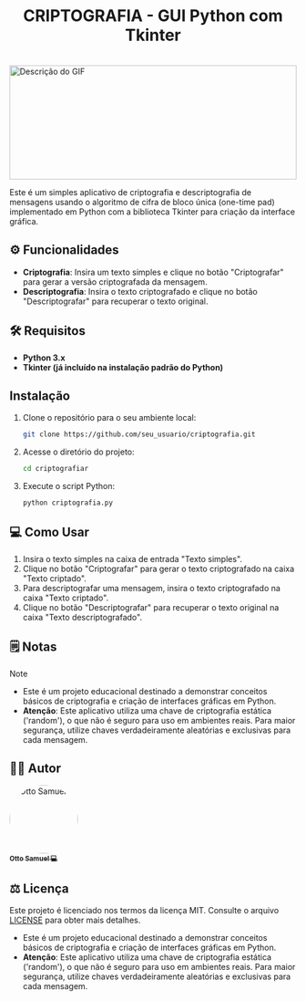 # <div align="center"> CRIPTOGRAFIA - GUI Python com Tkinter </div>
<br>
<img src="https://i.pinimg.com/originals/52/bd/45/52bd45a1c856245547735b4d8608285e.gif" alt="Descrição do GIF" width="100%" height="200">


Este é um simples aplicativo de criptografia e descriptografia de mensagens usando o algoritmo de cifra de bloco única (one-time pad) implementado em Python com a biblioteca Tkinter para criação da interface gráfica.

## ⚙️ Funcionalidades

- **Criptografia**: Insira um texto simples e clique no botão "Criptografar" para gerar a versão criptografada da mensagem.
- **Descriptografia**: Insira o texto criptografado e clique no botão "Descriptografar" para recuperar o texto original.


## 🛠️ Requisitos

- **Python 3.x**
- **Tkinter (já incluído na instalação padrão do Python)**

## Instalação

1. Clone o repositório para o seu ambiente local:

    ```bash
    git clone https://github.com/seu_usuario/criptografia.git
    ```

2. Acesse o diretório do projeto:

    ```bash
    cd criptografiar
    ```

3. Execute o script Python:

    ```bash
    python criptografia.py
    ```

## 💻 Como Usar

1. Insira o texto simples na caixa de entrada "Texto simples".
2. Clique no botão "Criptografar" para gerar o texto criptografado na caixa "Texto criptado".
3. Para descriptografar uma mensagem, insira o texto criptografado na caixa "Texto criptado".
4. Clique no botão "Descriptografar" para recuperar o texto original na caixa "Texto descriptografado".

<p></p>

## 🗒️ Notas

>[!NOTE]
> - Este é um projeto educacional destinado a demonstrar conceitos básicos de criptografia e criação de interfaces gráficas em Python.
> - **Atenção**: Este aplicativo utiliza uma chave de criptografia estática ('random'), o que não é seguro para uso em ambientes reais. Para maior segurança, utilize chaves verdadeiramente aleatórias e exclusivas para cada mensagem.

## 🧑‍💻 Autor

<a href="https://github.com/Otto-Samuel">
         <img src="https://avatars.githubusercontent.com/u/162514493?v=4" style="border-radius: 50%" width="120px;" alt="Otto Samuel"/>
         <br />
         <sub><b>Otto Samuel 💻</b></sub>
       </a>

## ⚖️ Licença

Este projeto é licenciado nos termos da licença MIT. Consulte o arquivo [LICENSE](LICENSE) para obter mais detalhes.



- Este é um projeto educacional destinado a demonstrar conceitos básicos de criptografia e criação de interfaces gráficas em Python.
- **Atenção**: Este aplicativo utiliza uma chave de criptografia estática ('random'), o que não é seguro para uso em ambientes reais. Para maior segurança, utilize chaves verdadeiramente aleatórias e exclusivas para cada mensagem.
